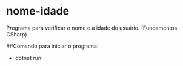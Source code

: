 # nome-idade
Programa para verificar o nome e a idade do usuário. (Fundamentos CSharp)

##Comando para iniciar o programa:
- dotnet run

